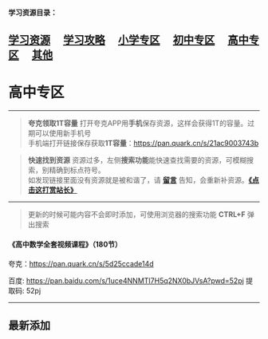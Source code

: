 
**学习资源目录：**

 [学习资源](zh-cn/study/study)&#8195;
 [学习攻略](zh-cn/study/Studyguide)&#8195;
 [小学专区](zh-cn/study/primaryschool)&#8195;
 [初中专区](zh-cn/study/middleschool)&#8195;
 [高中专区](zh-cn/study/highschool)&#8195;
 [其他](zh-cn/study/other)
 ---
# 高中专区

----
> **夸克领取1T容量**
  打开夸克APP用**手机**保存资源，这样会获得1T的容量。过期可以使用新手机号  
  手机端打开链接保存获取**1T容量**：https://pan.quark.cn/s/21ac9003743b  

> **快速找到资源**
  资源过多，左侧**搜索功能**能快速查找需要的资源，可模糊搜索，别精确到标点符号。  
  如发现链接里面没有资源就是被和谐了，请 [**留言**](zh-cn/bbs) 告知，会重新补资源。[**《点击这打赏站长》**](zh-cn/dashang)

----
> 更新的时候可能内容不会即时添加，可使用浏览器的搜索功能 **CTRL+F** 弹出搜索

#### 《高中数学全套视频课程》（180节）

夸克：https://pan.quark.cn/s/5d25ccade14d  

百度: https://pan.baidu.com/s/1uce4NNMTI7H5q2NX0bJVsA?pwd=52pj 提取码: 52pj


----
## 最新添加




